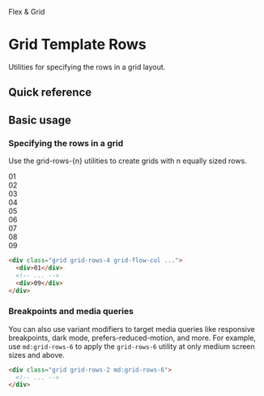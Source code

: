 <script setup>
const exampleClasses = 'p-24 rounded font-ex flex items-center justify-center'
</script>

Flex & Grid

# Grid Template Rows
Utilities for specifying the rows in a grid layout.

## Quick reference

## Basic usage
### Specifying the rows in a grid
Use the grid-rows-{n} utilities to create grids with n equally sized rows.

<container class="overflow-auto">
  <box striped class="grid grid-rows-4 grid-flow-col gap-4" fg-color="var(--tw-pink-fg)" bg-color="var(--tw-pink-bg)">
    <div class="bg-pink-500" :class="exampleClasses">01</div>
    <div class="bg-pink-500" :class="exampleClasses">02</div>
    <div class="bg-pink-500" :class="exampleClasses">03</div>
    <div class="bg-pink-500" :class="exampleClasses">04</div>
    <div class="bg-pink-500" :class="exampleClasses">05</div>
    <div class="bg-pink-500" :class="exampleClasses">06</div>
    <div class="bg-pink-500" :class="exampleClasses">07</div>
    <div class="bg-pink-500" :class="exampleClasses">08</div>
    <div class="bg-pink-500" :class="exampleClasses">09</div>
  </box>
</container>

```html
<div class="grid grid-rows-4 grid-flow-col ...">
  <div>01</div>
  <!-- ... -->
  <div>09</div>
</div>
```

### Breakpoints and media queries
You can also use variant modifiers to target media queries like responsive breakpoints, dark mode, prefers-reduced-motion, and more. For example, use `md:grid-rows-6` to apply the `grid-rows-6` utility at only medium screen sizes and above.

```html
<div class="grid grid-rows-2 md:grid-rows-6">
  <!-- ... -->
</div>
```